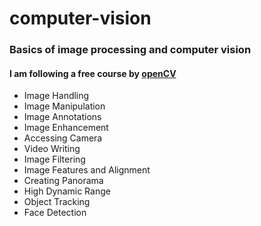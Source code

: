 # computer-vision

### Basics of image processing and computer vision
#### I am following a free course by [openCV](https://opencv.org/university/free-opencv-course/?utm_source=opcvu&utm_medium=menu&utm_campaign=obc)

* Image Handling
* Image Manipulation
* Image Annotations
* Image Enhancement
* Accessing Camera
* Video Writing
* Image Filtering
* Image Features and Alignment
* Creating Panorama
* High Dynamic Range
* Object Tracking
* Face Detection